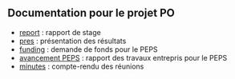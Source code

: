 ## Documentation pour le projet PO

- [report](report) : rapport de stage
- [pres](pres) : présentation des résultats
- [funding](funding) : demande de fonds pour le PEPS
- [avancement PEPS](avancementPEPS) : rapport des travaux entrepris pour le PEPS
- [minutes](minutes) : compte-rendu des réunions
